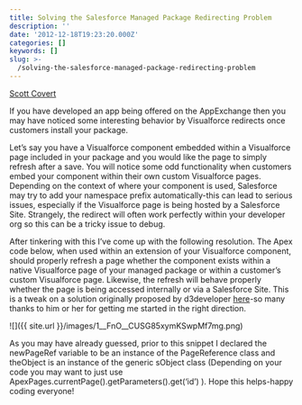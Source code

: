 ```yaml
---
title: Solving the Salesforce Managed Package Redirecting Problem
description: ''
date: '2012-12-18T19:23:20.000Z'
categories: []
keywords: []
slug: >-
  /solving-the-salesforce-managed-package-redirecting-problem
---
```


[Scott
Covert](https://www.tython.co/)

If you have developed an app being offered on the AppExchange then you may have noticed some interesting behavior by Visualforce redirects once customers install your package.

Let’s say you have a Visualforce component embedded within a Visualforce page included in your package and you would like the page to simply refresh after a save. You will notice some odd functionality when customers embed your component within their own custom Visualforce pages. Depending on the context of where your component is used, Salesforce may try to add your namespace prefix automatically-this can lead to serious issues, especially if the Visualforce page is being hosted by a Salesforce Site. Strangely, the redirect will often work perfectly within your developer org so this can be a tricky issue to debug.

After tinkering with this I’ve come up with the following resolution. The Apex code below, when used within an extension of your Visualforce component, should properly refresh a page whether the component exists within a native Visualforce page of your managed package or within a customer’s custom Visualforce page. Likewise, the refresh will behave properly whether the page is being accessed internally or via a Salesforce Site. This is a tweak on a solution originally proposed by d3developer [here](http://boards.developerforce.com/t5/Apex-Code-Development/Get-Current-Page-URL-in-Apex-Class-Full-amp-Exact-URL/td-p/134623)\-so many thanks to him or her for getting me started in the right direction.

![]({{ site.url }}/images/1__FnO__CUSG85xymKSwpMf7mg.png)

As you may have already guessed, prior to this snippet I declared the newPageRef variable to be an instance of the PageReference class and theObject is an instance of the generic sObject class (Depending on your code you may want to just use ApexPages.currentPage().getParameters().get(‘id’) ). Hope this helps-happy coding everyone!